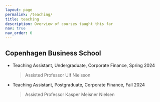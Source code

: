 ```yaml
---
layout: page
permalink: /teaching/
title: teaching
description: Overview of courses taught this far
nav: true
nav_order: 6
---
```


## Copenhagen Business School

- Teaching Assistant, Undergraduate, Corporate Finance, Spring 2024
  > Assisted Professor Ulf Nielsson
- Teaching Assistant, Postgraduate, Corporate Finance, Fall 2024
  > Assisted Professor Kasper Meisner Nielsen
